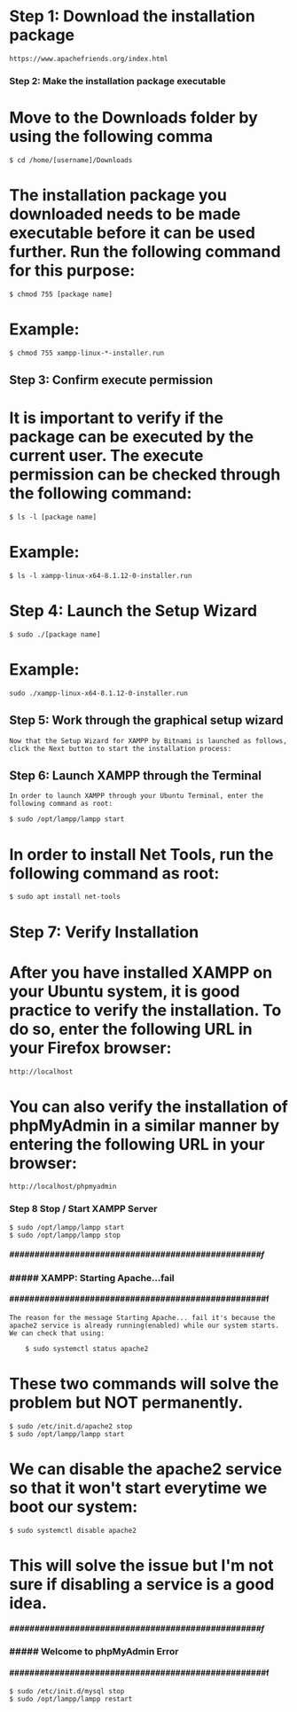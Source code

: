 # Step 1: Download the installation package

    https://www.apachefriends.org/index.html

### Step 2: Make the installation package executable

# Move to the Downloads folder by using the following comma

    $ cd /home/[username]/Downloads

# The installation package you downloaded needs to be made executable before it can be used further. Run the following command for this purpose:

    $ chmod 755 [package name]

# Example:

    $ chmod 755 xampp-linux-*-installer.run

## Step 3: Confirm execute permission

# It is important to verify if the package can be executed by the current user. The execute permission can be checked through the following command:

    $ ls -l [package name]

# Example:

    $ ls -l xampp-linux-x64-8.1.12-0-installer.run

# Step 4: Launch the Setup Wizard

    $ sudo ./[package name]

# Example:

    sudo ./xampp-linux-x64-8.1.12-0-installer.run

## Step 5: Work through the graphical setup wizard

    Now that the Setup Wizard for XAMPP by Bitnami is launched as follows, click the Next button to start the installation process:

## Step 6: Launch XAMPP through the Terminal

    In order to launch XAMPP through your Ubuntu Terminal, enter the following command as root:

    $ sudo /opt/lampp/lampp start

# In order to install Net Tools, run the following command as root:

    $ sudo apt install net-tools

# Step 7: Verify Installation

# After you have installed XAMPP on your Ubuntu system, it is good practice to verify the installation. To do so, enter the following URL in your Firefox browser:

    http://localhost

# You can also verify the installation of phpMyAdmin in a similar manner by entering the following URL in your browser:

    http://localhost/phpmyadmin

### Step 8 Stop / Start XAMPP Server

    $ sudo /opt/lampp/lampp start
    $ sudo /opt/lampp/lampp stop

##### ##################################################f

### ##### XAMPP: Starting Apache...fail

#### ###################################################f

    The reason for the message Starting Apache... fail it's because the apache2 service is already running(enabled) while our system starts. We can check that using:

        $ sudo systemctl status apache2

# These two commands will solve the problem but NOT permanently.

    $ sudo /etc/init.d/apache2 stop
    $ sudo /opt/lampp/lampp start

# We can disable the apache2 service so that it won't start everytime we boot our system:

    $ sudo systemctl disable apache2

# This will solve the issue but I'm not sure if disabling a service is a good idea.

##### ##################################################f

### ##### Welcome to phpMyAdmin Error

#### ###################################################f

    $ sudo /etc/init.d/mysql stop
    $ sudo /opt/lampp/lampp restart
